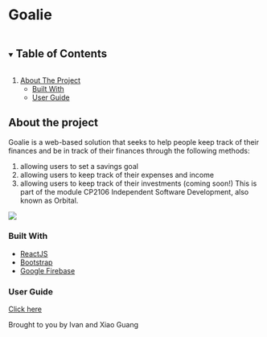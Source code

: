 # Goalie

<details open="open">
  <summary><h2 style="display: inline-block">Table of Contents</h2></summary>
  <ol>
    <li>
      <a href="#about-the-project">About The Project</a>
      <ul>
        <li><a href="#built-with">Built With</a></li>
        <li><a href="#user-guide">User Guide</a></li>
      </ul>
    </li>
  </ol>
</details>

## About the project

Goalie is a web-based solution that seeks to help people keep track of their finances and be in track of their finances through the following methods: 
1. allowing users to set a savings goal
2. allowing users to keep track of their expenses and income 
3. allowing users to keep track of their investments (coming soon!)
This is part of the module CP2106 Independent Software Development, also known as Orbital. 

![](public/resources/poster2.png)


### Built With
* [ReactJS](https://reactjs.org/)
* [Bootstrap](https://getbootstrap.com)
* [Google Firebase](https://firebase.google.com/)

### User Guide 
[Click here](https://docs.google.com/document/d/19hsHTJ4N3tQbr3S4x2aC2lNfhVpWl5i-spuUGj_CSRg/edit?usp=sharing)


Brought to you by Ivan and Xiao Guang 

